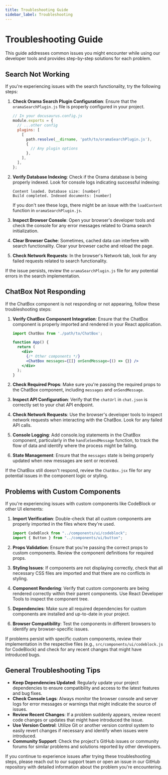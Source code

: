 ```yaml
---
title: Troubleshooting Guide
sidebar_label: Troubleshooting
---
```


# Troubleshooting Guide

This guide addresses common issues you might encounter while using our developer tools and provides step-by-step solutions for each problem.

## Search Not Working

If you're experiencing issues with the search functionality, try the following steps:

1. **Check Orama Search Plugin Configuration**: Ensure that the `oramaSearchPlugin.js` file is properly configured in your project.

   ```javascript
   // In your docusaurus.config.js
   module.exports = {
     // ...other config
     plugins: [
       [
         path.resolve(__dirname, 'path/to/oramaSearchPlugin.js'),
         {
           // Any plugin options
         },
       ],
     ],
   };
   ```

2. **Verify Database Indexing**: Check if the Orama database is being properly indexed. Look for console logs indicating successful indexing:

   ```
   Content loaded. Database size: [number]
   Build completed. Indexed documents: [number]
   ```

   If you don't see these logs, there might be an issue with the `loadContent` function in `oramaSearchPlugin.js`.

3. **Inspect Browser Console**: Open your browser's developer tools and check the console for any error messages related to Orama search initialization.

4. **Clear Browser Cache**: Sometimes, cached data can interfere with search functionality. Clear your browser cache and reload the page.

5. **Check Network Requests**: In the browser's Network tab, look for any failed requests related to search functionality.

If the issue persists, review the `oramaSearchPlugin.js` file for any potential errors in the search implementation.

## ChatBox Not Responding

If the ChatBox component is not responding or not appearing, follow these troubleshooting steps:

1. **Verify ChatBox Component Integration**: Ensure that the ChatBox component is properly imported and rendered in your React application.

   ```jsx
   import ChatBox from './path/to/ChatBox';

   function App() {
     return (
       <div>
         {/* Other components */}
         <ChatBox messages={[]} onSendMessage={() => {}} />
       </div>
     );
   }
   ```

2. **Check Required Props**: Make sure you're passing the required props to the ChatBox component, including `messages` and `onSendMessage`.

3. **Inspect API Configuration**: Verify that the `chatUrl` in `chat.json` is correctly set to your chat API endpoint.

4. **Check Network Requests**: Use the browser's developer tools to inspect network requests when interacting with the ChatBox. Look for any failed API calls.

5. **Console Logging**: Add console.log statements in the ChatBox component, particularly in the `handleSendMessage` function, to track the flow of data and identify where the process might be failing.

6. **State Management**: Ensure that the `messages` state is being properly updated when new messages are sent or received.

If the ChatBox still doesn't respond, review the `ChatBox.jsx` file for any potential issues in the component logic or styling.

## Problems with Custom Components

If you're experiencing issues with custom components like CodeBlock or other UI elements:

1. **Import Verification**: Double-check that all custom components are properly imported in the files where they're used.

   ```jsx
   import CodeBlock from "../components/ui/codeblock";
   import { Button } from "../components/ui/button";
   ```

2. **Props Validation**: Ensure that you're passing the correct props to custom components. Review the component definitions for required props.

3. **Styling Issues**: If components are not displaying correctly, check that all necessary CSS files are imported and that there are no conflicts in styling.

4. **Component Rendering**: Verify that custom components are being rendered correctly within their parent components. Use React Developer Tools to inspect the component tree.

5. **Dependencies**: Make sure all required dependencies for custom components are installed and up-to-date in your project.

6. **Browser Compatibility**: Test the components in different browsers to identify any browser-specific issues.

If problems persist with specific custom components, review their implementation in the respective files (e.g., `src/components/ui/codeblock.js` for CodeBlock) and check for any recent changes that might have introduced bugs.

## General Troubleshooting Tips

- **Keep Dependencies Updated**: Regularly update your project dependencies to ensure compatibility and access to the latest features and bug fixes.
- **Check Console Logs**: Always monitor the browser console and server logs for error messages or warnings that might indicate the source of issues.
- **Review Recent Changes**: If a problem suddenly appears, review recent code changes or updates that might have introduced the issue.
- **Use Version Control**: Utilize Git or another version control system to easily revert changes if necessary and identify when issues were introduced.
- **Community Support**: Check the project's GitHub issues or community forums for similar problems and solutions reported by other developers.

If you continue to experience issues after trying these troubleshooting steps, please reach out to our support team or open an issue in our GitHub repository with detailed information about the problem you're encountering.